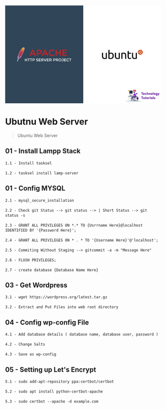 ![Repo Image](https://github.com/lalantham/ubuntu_web_server/blob/main/ubuntu-apache.jpg)
# Ubutnu Web Server

>Ubuntu Web Server

## 01 - Install Lampp Stack

	1.1 - Install tasksel

	1.2 - tasksel install lamp-server  

## 01 - Config MYSQL
	2.1 - mysql_secure_installation
	
	2.2 - Check git Status --> git status --> | Short Status --> git status -s
	
	2.3 - GRANT ALL PRIVILEGES ON *.* TO {Usrrname Here}@localhost IDENTIFIED BY '{Password Here}';
	
	2.4 - GRANT ALL PRIVILEGES ON * . * TO '{Username Here}'@'localhost';
	
	2.5 - Commiting Without Staging --> gitcommit -a -m "Message Here"
	
	2.6 - FLUSH PRIVILEGES;
	
	2.7 - create database {Database Name Here}

## 03 - Get Wordpress

	3.1 - wget https://wordpress.org/latest.tar.gz

	3.2 - Extract and Put Files into web root directory
  
 ## 04 - Config wp-config File

	4.1 - Add database details ( database name, database user, password )

	4.2 - Change Salts
  
  	4.3 - Save as wp-config

 ## 05 - Setting up Let's Encrypt

	5.1 - sudo add-apt-repository ppa:certbot/certbot

	5.2 - sudo apt install python-certbot-apache
  
  	5.3 - sudo certbot --apache -d example.com
